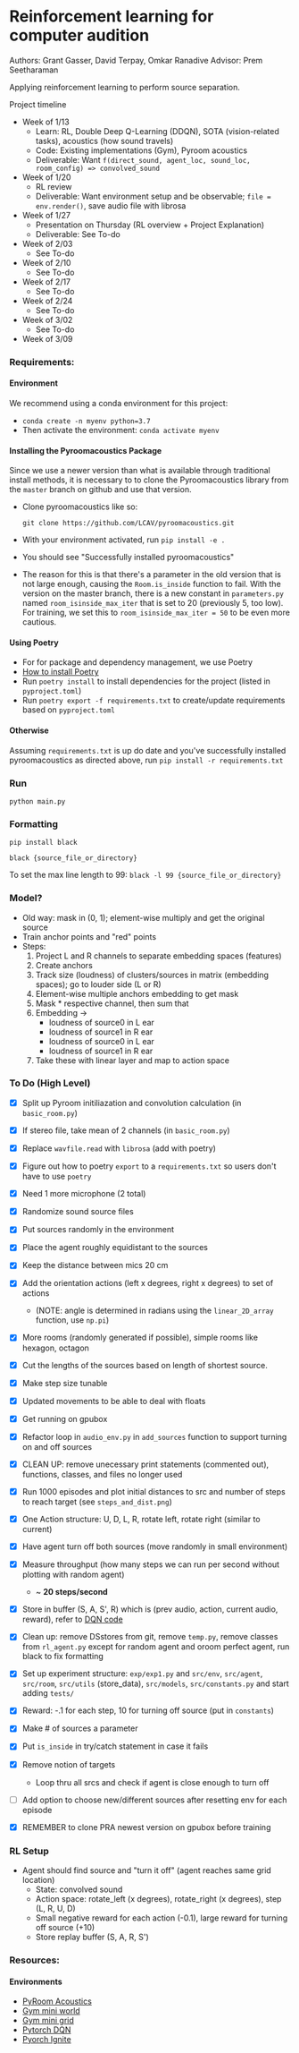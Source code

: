 # Reinforcement learning for computer audition

Authors: Grant Gasser, David Terpay, Omkar Ranadive
Advisor: Prem Seetharaman

Applying reinforcement learning to perform source separation.

Project timeline
- Week of 1/13
  - Learn: RL, Double Deep Q-Learning (DDQN), SOTA (vision-related tasks), acoustics (how sound travels)
  - Code: Existing implementations (Gym), Pyroom acoustics
  - Deliverable: Want `f(direct_sound, agent_loc, sound_loc, room_config) => convolved_sound`
- Week of 1/20
  - RL review 
  - Deliverable: Want environment setup and be observable; `file = env.render()`, save audio file with librosa
- Week of 1/27
  - Presentation on Thursday (RL overview + Project Explanation)
  - Deliverable: See To-do
- Week of 2/03
  - See To-do
- Week of 2/10
  - See To-do
- Week of 2/17
  - See To-do
- Week of 2/24
  - See To-do
- Week of 3/02
  - See To-do
- Week of 3/09

### Requirements:

#### Environment
We recommend using a conda environment for this project:
* `conda create -n myenv python=3.7`
* Then activate the environment: `conda activate myenv`

#### Installing the Pyroomacoustics Package
Since we use a newer version than what is available through traditional install methods, it is necessary
to to clone the Pyroomacoustics library from the `master` branch on github and use that version. 
* Clone pyroomacoustics like so:

    `git clone https://github.com/LCAV/pyroomacoustics.git`
* With your environment activated, run `pip install -e .` 
* You should see "Successfully installed pyroomacoustics"
* The reason for this is that there's a parameter in the old version that is not large enough, causing the 
`Room.is_inside` function to fail. With the version on the master branch, there is a new constant in `parameters.py` 
named `room_isinside_max_iter` that is set to 20 (previously 5, too low). For training, we set this to 
`room_isinside_max_iter = 50` to be even more cautious. 

#### Using Poetry
- For for package and dependency management, we use Poetry
- [How to install Poetry](https://python-poetry.org/docs/#installation)
- Run `poetry install` to install dependencies for the project (listed in `pyproject.toml`)
- Run `poetry export -f requirements.txt` to create/update requirements based on `pyproject.toml`

#### Otherwise
Assuming `requirements.txt` is up do date and you've successfully installed 
pyroomacoustics as directed above, run `pip install -r requirements.txt`

### Run
`python main.py`

### Formatting
`pip install black`

`black {source_file_or_directory}`

To set the max line length to 99: `black -l 99 {source_file_or_directory}`

### Model?
- Old way: mask in (0, 1); element-wise multiply and get the original source
- Train anchor points and "red" points 
- Steps:
    1. Project L and R channels to separate embedding spaces (features)
    2. Create anchors
    3. Track size (loudness) of clusters/sources in matrix (embedding spaces); go to louder side (L or R)
    4. Element-wise multiple anchors embedding to get mask
    5. Mask * respective channel, then sum that
    4. Embedding -> 
        - loudness of source0 in L ear
        - loudness of source1 in R ear
        - loudness of source0 in L ear
        - loudness of source1 in R ear
    5. Take these with linear layer and map to action space 

### To Do (High Level)
- [X] Split up Pyroom initiliazation and convolution calculation (in `basic_room.py`)
- [X] If stereo file, take mean of 2 channels (in `basic_room.py`)
- [X] Replace `wavfile.read` with `librosa` (add with poetry)
- [X] Figure out how to poetry `export` to a `requirements.txt` so users don't have to use `poetry`
- [X] Need 1 more microphone (2 total)
- [X] Randomize sound source files
- [X] Put sources randomly in the environment 
- [X] Place the agent roughly equidistant to the sources 
- [X] Keep the distance between mics 20 cm 
- [X] Add the orientation actions (left x degrees, right x degrees) to set of actions 
    - (NOTE: angle is determined in radians using the `linear_2D_array` function, use `np.pi`) 
- [X] More rooms (randomly generated if possible), simple rooms like hexagon, octagon 
- [X] Cut the lengths of the sources based on length of shortest source.
- [X] Make step size tunable
- [X] Updated movements to be able to deal with floats
- [X] Get running on gpubox
- [X] Refactor loop in `audio_env.py` in `add_sources` function to support turning on and off sources
- [X] CLEAN UP: remove unecessary print statements (commented out), functions, classes, and files no longer used
- [X] Run 1000 episodes and plot initial distances to src and number of steps to reach target (see `steps_and_dist.png`)
- [X] One Action structure: U, D, L, R, rotate left, rotate right (similar to current)
- [X] Have agent turn off both sources (move randomly in small environment)
- [X] Measure throughput (how many steps we can run per second without plotting with random agent)
  - ~ **20 steps/second**
- [X] Store in buffer (S, A, S', R) which is (prev audio, action, current audio, reward), refer to [DQN code](https://pytorch.org/tutorials/intermediate/reinforcement_q_learning.html)
- [X] Clean up: remove DSstores from git, remove `temp.py`, remove classes from `rl_agent.py` except for random agent and oroom perfect agent, run black to fix formatting
- [X] Set up experiment structure: `exp/exp1.py` and `src/env`, `src/agent`, `src/room`, `src/utils` (store_data), `src/models`, `src/constants.py` and start adding `tests/`
- [X] Reward: -.1 for each step, 10 for turning off source (put in `constants`)
- [X] Make # of sources a parameter
- [X] Put `is_inside` in try/catch statement in case it fails
- [X] Remove notion of targets
    - Loop thru all srcs and check if agent is close enough to turn off
- [ ] Add option to choose new/different sources after resetting env for each episode
- [X] REMEMBER to clone PRA newest version on gpubox before training


### RL Setup
* Agent should find source and "turn it off" (agent reaches same grid location)
    - State: convolved sound
    - Action space: rotate_left (x degrees), rotate_right (x degrees), step (L, R, U, D)
    - Small negative reward for each action (-0.1), large reward for turning off source (+10)
    - Store replay buffer (S, A, R, S')

### Resources: 
#### Environments
* [PyRoom Acoustics](https://github.com/LCAV/pyroomacoustics)
* [Gym mini world](https://github.com/maximecb/gym-miniworld)
* [Gym mini grid](https://github.com/maximecb/gym-minigrid)
* [Pytorch DQN](https://pytorch.org/tutorials/intermediate/reinforcement_q_learning.html)
* [Pyorch Ignite](https://pytorch.org/ignite/)
